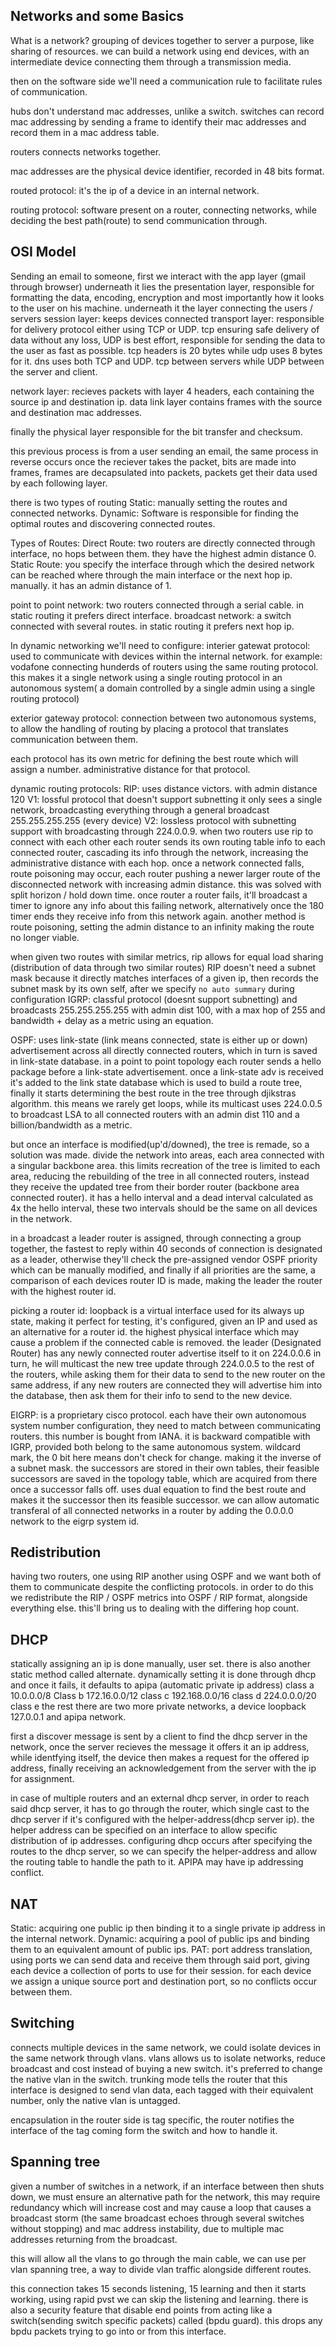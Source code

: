 ## Networks and some Basics
What is a network?
grouping of devices together to server a purpose, like sharing of resources.
we can build a network using end devices, with an intermediate device connecting them through a transmission media.

then on the software side we'll need a communication rule to facilitate rules of communication.

hubs don't understand mac addresses, unlike a switch.
switches can record mac addressing by sending a frame to identify their mac addresses and record them in a mac address table.

routers connects networks together.

mac addresses are the physical device identifier, recorded in 48 bits format.

routed protocol: it's the ip of a device in an internal network.

routing protocol: software present on a router, connecting networks, while deciding the best path(route) to send communication through.

## OSI Model

Sending an email to someone, first we interact with the app layer (gmail through browser) underneath it lies the 
presentation layer, responsible for formatting the data, encoding, encryption and most importantly how it looks to the user on his machine. underneath it the layer connecting the users / servers
session layer: keeps devices connected
transport layer: responsible for delivery protocol either using TCP or UDP. tcp ensuring safe delivery of data without any loss, UDP is best effort, responsible for sending the data to the user as fast as possible.
tcp headers is 20 bytes while udp uses 8 bytes for it.
dns uses both TCP and UDP. tcp between servers while UDP between the server and client.

network layer: recieves packets with layer 4 headers, each containing the source ip and destination ip.
data link layer contains frames with the source and destination mac addresses.

finally the physical layer responsible for the bit transfer and checksum.

this previous process is from a user sending an email, the same process in reverse occurs once the reciever takes the packet, bits are made into frames, frames are decapsulated into packets, packets get their data used by each following layer.

there is two types of routing
Static: manually setting the routes and connected networks.
Dynamic: Software is responsible for finding the optimal routes and discovering connected routes.

Types of Routes:
Direct Route: two routers are directly connected through interface, no hops between them. they have the highest admin distance 0.
Static Route: you specify the interface through which the desired network can be reached where through the main interface or the next hop ip. manually. it has an admin distance of 1.

point to point network: two routers connected through a serial cable. in static routing it prefers direct interface.
broadcast network: a switch connected with several routes. in static routing it prefers next hop ip.

In dynamic networking we'll need to configure:
interier gatewat protocol: used to communicate with devices within the internal network. for example: 
vodafone connecting hunderds of routers using the same routing protocol.
this makes it a single network using a single routing protocol in an autonomous system( a domain controlled by a single admin using a single routing protocol)

exterior gateway protocol:
connection between two autonomous systems, to allow the handling of routing by placing a protocol that translates communication between them.

each protocol has its own metric for defining the best route which will assign a number.
administrative distance for that protocol.

dynamic routing protocols:
RIP: uses distance victors. with admin distance 120
V1: lossful protocol that doesn't support subnetting it only sees a single network, broadcasting everything through a general broadcast 255.255.255.255 (every device)
V2: lossless protocol with subnetting support with broadcasting through 224.0.0.9.
when two routers use rip to connect with each other each router sends its own routing table info to each connected router, cascading its info through the network, increasing the administrative distance with each hop.
once a network connected falls, route poisoning may occur, each router pushing a newer larger route of the disconnected network with increasing admin distance.
this was solved with split horizon / hold down time.
once router a router fails, it'll broadcast a timer to ignore any info about this failing network, alternatively once the 180 timer ends they receive info from this network again.
another method is route poisoning, setting the admin distance to an infinity making the route no longer viable.

when given two routes with similar metrics, rip allows for equal load sharing (distribution of data through two similar routes)
RIP doesn't need a subnet mask because it directly matches interfaces of a given ip, then records the subnet mask by its own self, after we specify `no auto summary` during configuration
IGRP: classful protocol (doesnt support subnetting) and broadcasts 255.255.255.255
with admin dist 100, with a max hop of 255 and bandwidth + delay as a metric using an equation.

OSPF: uses link-state (link means connected, state is either up or down) advertisement across all directly connected routers, which in turn is saved in link-state database.
in a point to point topology each router sends a hello package before a link-state advertisement. once a link-state adv is received it's added to the link state database which is used to build a route tree, finally it starts determining the best route in the tree through djikstras algorithm. this means we rarely get loops, while its multicast uses 224.0.0.5 to broadcast LSA to all connected routers with an admin dist 110 and a billion/bandwidth as a metric.

but once an interface is modified(up'd/downed), the tree is remade, so a solution was made.
divide the network into areas, each area connected with a singular backbone area.
this limits recreation of the tree is limited to each area, reducing the rebuilding of the tree in all connected routers, instead they receive the updated tree from their border router (backbone area connected router).
it has a hello interval and a dead interval calculated as 4x the hello interval, these two intervals should be the same on all devices in the network.

in a broadcast a leader router is assigned, through connecting a group together, the fastest to reply within 40 seconds of connection is designated as a leader, otherwise they'll check the pre-assigned vendor OSPF priority which can be manually modified, and finally if all priorities are the same, a comparison of each devices router ID is made, making the leader the router with the highest router id.

picking a router id:
loopback is a virtual interface used for its always up state, making it perfect for testing, it's configured, given an IP and used as an alternative for a router id.
the highest physical interface which may cause a problem if the connected cable is removed.
the leader (Designated Router) has any newly connected router advertise itself to it on 224.0.0.6 in turn, he will multicast the new tree update through 224.0.0.5 to the rest of the routers, while asking them for their data to send to the new router on the same address, if any new routers are connected they will advertise him into the database, then ask them for their info to send to the new device.

EIGRP: is a proprietary cisco protocol.
each have their own autonomous system  number configuration, they need to match between communicating routers.
this number is bought from IANA.
it is backward compatible with IGRP, provided both belong to the same autonomous system.
wildcard mark, the 0 bit here means don't check for change. making it the inverse of a subnet mask.
the successors are stored in their own tables, their feasible successors are saved in the topology table, which are acquired from there once a successor falls off.
uses dual equation to find the best route and makes it the successor then its feasible successor. 
we can allow automatic transferal of all connected networks in a router by adding the 0.0.0.0 network to the eigrp system id.
## Redistribution
having two routers, one using RIP another using OSPF and we want both of them to communicate despite the conflicting protocols.
in order to do this we redistribute the RIP / OSPF metrics into OSPF / RIP format, alongside everything else.
this'll bring us to dealing with the differing hop count.

## DHCP
statically assigning an ip is done manually, user set.
there is also another static method called alternate.
dynamically setting it is done through dhcp and once it fails, it defaults to apipa (automatic private ip address)
class a 10.0.0.0/8
Class b 172.16.0.0/12
class c 192.168.0.0/16
class d 224.0.0.0/20
class e the rest
there are two more private networks, a device loopback 127.0.0.1 and apipa network.

first a discover message is sent by a client to find the dhcp server in the network, once the server recieves the message it offers it an ip address, while identfying itself, the device then makes a request for the offered ip address, finally receiving an acknowledgement from the server with the ip for assignment.

in case of multiple routers and an external dhcp server, in order to reach said dhcp server, it has to go through the router, which single cast to the dhcp server if it's configured with the helper-address(dhcp server ip).
the helper address can be specified on an interface to allow specific distribution of ip addresses.
configuring dhcp occurs after specifying the routes to the dhcp server, so we can specify the helper-address and allow the routing table to handle the path to it.
APIPA may have ip addressing conflict.

## NAT
Static: acquiring one public ip then binding it to a single private ip address in the internal network.
Dynamic: acquiring a pool of public ips and binding them to an equivalent amount of public ips.
PAT: port address translation, using ports we can send data and receive them through said port, giving each device a collection of ports to use for their session.
for each device we assign a unique source port and destination port, so no conflicts occur between them.

## Switching
connects multiple devices in the same network, we could isolate devices in the same network through vlans.
vlans allows us to isolate networks, reduce broadcast and cost instead of buying a new switch.
it's preferred to change the native vlan in the switch.
trunking mode tells the router that this interface is designed to send vlan data, each tagged with their equivalent number, only the native vlan is untagged.

encapsulation in the router side is tag specific, the router notifies the interface of the tag coming form the switch and how to handle it.

## Spanning tree
given a number of switches in a network, if an interface between then shuts down, we must ensure an alternative path for the network, this may require redundancy which will increase cost and may cause a loop that causes a broadcast storm (the same broadcast echoes through several switches without stopping) and mac address instability, due to multiple mac addresses returning from the broadcast.

this will allow all the vlans to go through the main cable, we can use per vlan spanning tree, a way to divide vlan traffic alongside different routes.

this connection takes 15 seconds listening, 15 learning and then it starts working, using rapid pvst we can skip the listening and learning.
there is also a security feature that disable end points from acting like a switch(sending switch specific packets) called (bpdu guard). this drops any bpdu packets trying to go into or from this interface.


